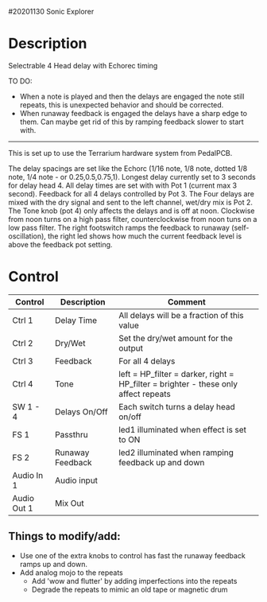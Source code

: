#20201130 Sonic Explorer

# Description
Selectrable 4 Head delay with Echorec timing

TO DO:
 - When a note is played and then the delays are engaged the note still repeats, this is unexpected behavior and should be corrected.
 - When runaway feedback is engaged the delays have a sharp edge to them. Can maybe get rid of this by ramping feedback slower to start with.
 
-----
This is set up to use the Terrarium hardware system from PedalPCB.

The delay spacings are set like the Echorc (1/16 note, 1/8 note, dotted 1/8 note, 1/4 note - or 0.25,0.5,0.75,1).
Longest delay currently set to 3 seconds for delay head 4.
All delay times are set with with Pot 1 (current max 3 second). Feedback for all 4 delays controlled by Pot 3.
The Four delays are mixed with the dry signal and sent to the left channel, wet/dry mix is Pot 2. 
The Tone knob (pot 4) only affects the delays and is off at noon. Clockwise from noon turns on a high pass filter, counterclockwise from noon tuns on a low pass filter.
The right footswitch ramps the feedback to runaway (self-oscillation), the right led shows how much the current feedback level is above the feedback pot setting.

# Control

| Control | Description | Comment |
| --- | --- | --- |
| Ctrl 1 | Delay Time | All delays will be a fraction of this value |
| Ctrl 2 | Dry/Wet | Set the dry/wet amount for the output |
| Ctrl 3 | Feedback| For all 4 delays |
| Ctrl 4 | Tone | left = HP_filter = darker, right = HP_filter = brighter - these only affect repeats|
| SW 1 - 4 | Delays On/Off | Each switch turns a delay head on/off |
| FS 1 | Passthru | led1 illuminated when effect is set to ON |
| FS 2 | Runaway Feedback | led2 illuminated when ramping feedback up and down|
| Audio In 1 | Audio input | |
| Audio Out 1 | Mix Out | |

## Things to modify/add:

 - Use one of the extra knobs to control has fast the runaway feedback ramps up and down.
 - Add analog mojo to the repeats
   - Add 'wow and flutter' by adding imperfections into the repeats
   - Degrade the repeats to mimic an old tape or magnetic drum
   
